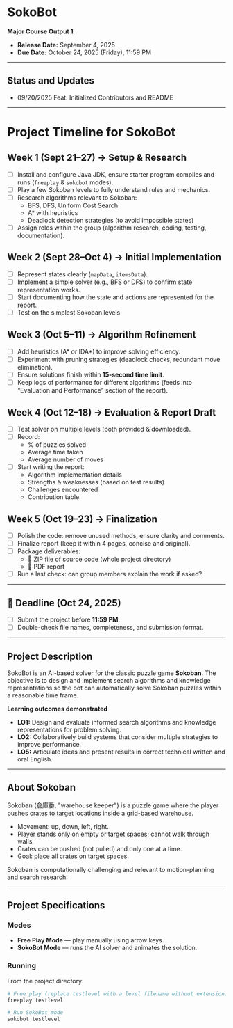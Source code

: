 # SokoBot

**Major Course Output 1**  
- **Release Date:** September 4, 2025  
- **Due Date:** October 24, 2025 (Friday), 11:59 PM

---

## Status and Updates
- 09/20/2025 Feat: Initialized Contributors and README

---

# Project Timeline for SokoBot

## Week 1 (Sept 21–27) → Setup & Research
- [ ] Install and configure Java JDK, ensure starter program compiles and runs (`freeplay` & `sokobot` modes).
- [ ] Play a few Sokoban levels to fully understand rules and mechanics.
- [ ] Research algorithms relevant to Sokoban:
  - BFS, DFS, Uniform Cost Search
  - A* with heuristics
  - Deadlock detection strategies (to avoid impossible states)
- [ ] Assign roles within the group (algorithm research, coding, testing, documentation).

## Week 2 (Sept 28–Oct 4) → Initial Implementation
- [ ] Represent states clearly (`mapData`, `itemsData`).
- [ ] Implement a simple solver (e.g., BFS or DFS) to confirm state representation works.
- [ ] Start documenting how the state and actions are represented for the report.
- [ ] Test on the simplest Sokoban levels.

## Week 3 (Oct 5–11) → Algorithm Refinement
- [ ] Add heuristics (A* or IDA*) to improve solving efficiency.
- [ ] Experiment with pruning strategies (deadlock checks, redundant move elimination).
- [ ] Ensure solutions finish within **15-second time limit**.
- [ ] Keep logs of performance for different algorithms (feeds into “Evaluation and Performance” section of the report).

## Week 4 (Oct 12–18) → Evaluation & Report Draft
- [ ] Test solver on multiple levels (both provided & downloaded).
- [ ] Record:
  - % of puzzles solved
  - Average time taken
  - Average number of moves
- [ ] Start writing the report:
  - Algorithm implementation details
  - Strengths & weaknesses (based on test results)
  - Challenges encountered
  - Contribution table

## Week 5 (Oct 19–23) → Finalization
- [ ] Polish the code: remove unused methods, ensure clarity and comments.
- [ ] Finalize report (keep it within 4 pages, concise and original).
- [ ] Package deliverables:
  - 📂 ZIP file of source code (whole project directory)
  - 📄 PDF report
- [ ] Run a last check: can group members explain the work if asked?

---

## 🚨 Deadline (Oct 24, 2025)
- [ ] Submit the project before **11:59 PM**.
- [ ] Double-check file names, completeness, and submission format.

---

## Project Description
SokoBot is an AI-based solver for the classic puzzle game **Sokoban**. The objective is to design and implement search algorithms and knowledge representations so the bot can automatically solve Sokoban puzzles within a reasonable time frame.

**Learning outcomes demonstrated**
- **LO1:** Design and evaluate informed search algorithms and knowledge representations for problem solving.  
- **LO2:** Collaboratively build systems that consider multiple strategies to improve performance.  
- **LO5:** Articulate ideas and present results in correct technical written and oral English.

---

## About Sokoban
Sokoban (倉庫番, "warehouse keeper") is a puzzle game where the player pushes crates to target locations inside a grid-based warehouse.  
- Movement: up, down, left, right.  
- Player stands only on empty or target spaces; cannot walk through walls.  
- Crates can be pushed (not pulled) and only one at a time.  
- Goal: place all crates on target spaces.

Sokoban is computationally challenging and relevant to motion-planning and search research.

---

## Project Specifications

### Modes
- **Free Play Mode** — play manually using arrow keys.  
- **SokoBot Mode** — runs the AI solver and animates the solution.

### Running
From the project directory:
```bash
# Free play (replace testlevel with a level filename without extension)
freeplay testlevel

# Run SokoBot mode
sokobot testlevel
